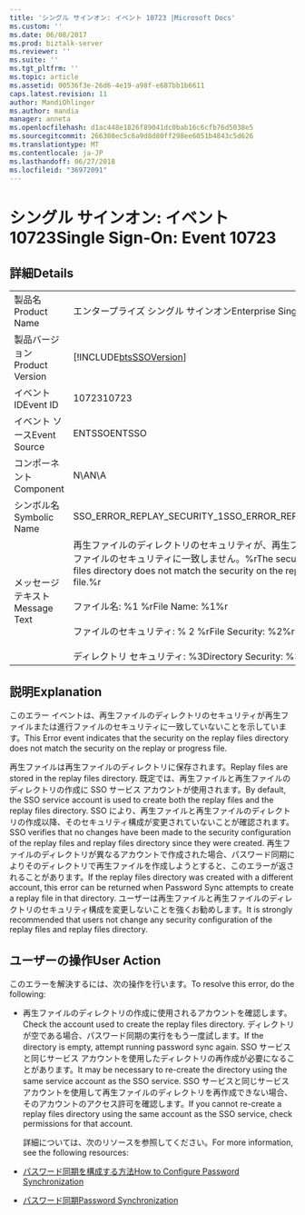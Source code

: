 ```yaml
---
title: 'シングル サインオン: イベント 10723 |Microsoft Docs'
ms.custom: ''
ms.date: 06/08/2017
ms.prod: biztalk-server
ms.reviewer: ''
ms.suite: ''
ms.tgt_pltfrm: ''
ms.topic: article
ms.assetid: 00536f3e-26d6-4e19-a98f-e687bb1b6611
caps.latest.revision: 11
author: MandiOhlinger
ms.author: mandia
manager: anneta
ms.openlocfilehash: d1ac448e1826f89041dc0bab16c6cfb76d5038e5
ms.sourcegitcommit: 266308ec5c6a9d8d80ff298ee6051b4843c5d626
ms.translationtype: MT
ms.contentlocale: ja-JP
ms.lasthandoff: 06/27/2018
ms.locfileid: "36972091"
---
```

# <a name="single-sign-on-event-10723"></a><span data-ttu-id="38de1-102">シングル サインオン: イベント 10723</span><span class="sxs-lookup"><span data-stu-id="38de1-102">Single Sign-On: Event 10723</span></span>
## <a name="details"></a><span data-ttu-id="38de1-103">詳細</span><span class="sxs-lookup"><span data-stu-id="38de1-103">Details</span></span>  

|                 |                                                                                                                                                                                                         |
|-----------------|---------------------------------------------------------------------------------------------------------------------------------------------------------------------------------------------------------|
|  <span data-ttu-id="38de1-104">製品名</span><span class="sxs-lookup"><span data-stu-id="38de1-104">Product Name</span></span>   |                                                                                        <span data-ttu-id="38de1-105">エンタープライズ シングル サインオン</span><span class="sxs-lookup"><span data-stu-id="38de1-105">Enterprise Single Sign-On</span></span>                                                                                        |
| <span data-ttu-id="38de1-106">製品バージョン</span><span class="sxs-lookup"><span data-stu-id="38de1-106">Product Version</span></span> |                                                                       [!INCLUDE[btsSSOVersion](../includes/btsssoversion-md.md)]                                                                        |
|    <span data-ttu-id="38de1-107">イベント ID</span><span class="sxs-lookup"><span data-stu-id="38de1-107">Event ID</span></span>     |                                                                                                  <span data-ttu-id="38de1-108">10723</span><span class="sxs-lookup"><span data-stu-id="38de1-108">10723</span></span>                                                                                                  |
|  <span data-ttu-id="38de1-109">イベント ソース</span><span class="sxs-lookup"><span data-stu-id="38de1-109">Event Source</span></span>   |                                                                                                 <span data-ttu-id="38de1-110">ENTSSO</span><span class="sxs-lookup"><span data-stu-id="38de1-110">ENTSSO</span></span>                                                                                                  |
|    <span data-ttu-id="38de1-111">コンポーネント</span><span class="sxs-lookup"><span data-stu-id="38de1-111">Component</span></span>    |                                                                                                   <span data-ttu-id="38de1-112">N\A</span><span class="sxs-lookup"><span data-stu-id="38de1-112">N\A</span></span>                                                                                                   |
|  <span data-ttu-id="38de1-113">シンボル名</span><span class="sxs-lookup"><span data-stu-id="38de1-113">Symbolic Name</span></span>  |                                                                                       <span data-ttu-id="38de1-114">SSO_ERROR_REPLAY_SECURITY_1</span><span class="sxs-lookup"><span data-stu-id="38de1-114">SSO_ERROR_REPLAY_SECURITY_1</span></span>                                                                                       |
|  <span data-ttu-id="38de1-115">メッセージ テキスト</span><span class="sxs-lookup"><span data-stu-id="38de1-115">Message Text</span></span>   | <span data-ttu-id="38de1-116">再生ファイルのディレクトリのセキュリティが、再生ファイルまたは進行ファイルのセキュリティに一致しません。%r</span><span class="sxs-lookup"><span data-stu-id="38de1-116">The security on the replay files directory does not match the security on the replay or progress file.%r</span></span><br /><br /> <span data-ttu-id="38de1-117">ファイル名: %1 %r</span><span class="sxs-lookup"><span data-stu-id="38de1-117">File Name: %1%r</span></span><br /><br /> <span data-ttu-id="38de1-118">ファイルのセキュリティ: % 2 %r</span><span class="sxs-lookup"><span data-stu-id="38de1-118">File Security: %2%r</span></span><br /><br /> <span data-ttu-id="38de1-119">ディレクトリ セキュリティ: %3</span><span class="sxs-lookup"><span data-stu-id="38de1-119">Directory Security: %3</span></span> |

## <a name="explanation"></a><span data-ttu-id="38de1-120">説明</span><span class="sxs-lookup"><span data-stu-id="38de1-120">Explanation</span></span>  
 <span data-ttu-id="38de1-121">このエラー イベントは、再生ファイルのディレクトリのセキュリティが再生ファイルまたは進行ファイルのセキュリティに一致していないことを示しています。</span><span class="sxs-lookup"><span data-stu-id="38de1-121">This Error event indicates that the security on the replay files directory does not match the security on the replay or progress file.</span></span>  

 <span data-ttu-id="38de1-122">再生ファイルは再生ファイルのディレクトリに保存されます。</span><span class="sxs-lookup"><span data-stu-id="38de1-122">Replay files are stored in the replay files directory.</span></span> <span data-ttu-id="38de1-123">既定では、再生ファイルと再生ファイルのディレクトリの作成に SSO サービス アカウントが使用されます。</span><span class="sxs-lookup"><span data-stu-id="38de1-123">By default, the SSO service account is used to create both the replay files and the replay files directory.</span></span> <span data-ttu-id="38de1-124">SSO により、再生ファイルと再生ファイルのディレクトリの作成以降、そのセキュリティ構成が変更されていないことが確認されます。</span><span class="sxs-lookup"><span data-stu-id="38de1-124">SSO verifies that no changes have been made to the security configuration of the replay files and replay files directory since they were created.</span></span> <span data-ttu-id="38de1-125">再生ファイルのディレクトリが異なるアカウントで作成された場合、パスワード同期によりそのディレクトリで再生ファイルを作成しようとすると、このエラーが返されることがあります。</span><span class="sxs-lookup"><span data-stu-id="38de1-125">If the replay files directory was created with a different account, this error can be returned when Password Sync attempts to create a replay file in that directory.</span></span> <span data-ttu-id="38de1-126">ユーザーは再生ファイルと再生ファイルのディレクトリのセキュリティ構成を変更しないことを強くお勧めします。</span><span class="sxs-lookup"><span data-stu-id="38de1-126">It is strongly recommended that users not change any security configuration of the replay files and replay files directory.</span></span>  

## <a name="user-action"></a><span data-ttu-id="38de1-127">ユーザーの操作</span><span class="sxs-lookup"><span data-stu-id="38de1-127">User Action</span></span>  
 <span data-ttu-id="38de1-128">このエラーを解決するには、次の操作を行います。</span><span class="sxs-lookup"><span data-stu-id="38de1-128">To resolve this error, do the following:</span></span>  

- <span data-ttu-id="38de1-129">再生ファイルのディレクトリの作成に使用されるアカウントを確認します。</span><span class="sxs-lookup"><span data-stu-id="38de1-129">Check the account used to create the replay files directory.</span></span> <span data-ttu-id="38de1-130">ディレクトリが空である場合、パスワード同期の実行をもう一度試します。</span><span class="sxs-lookup"><span data-stu-id="38de1-130">If the directory is empty, attempt running password sync again.</span></span> <span data-ttu-id="38de1-131">SSO サービスと同じサービス アカウントを使用したディレクトリの再作成が必要になることがあります。</span><span class="sxs-lookup"><span data-stu-id="38de1-131">It may be necessary to re-create the directory using the same service account as the SSO service.</span></span> <span data-ttu-id="38de1-132">SSO サービスと同じサービス アカウントを使用して再生ファイルのディレクトリを再作成できない場合、そのアカウントのアクセス許可を確認します。</span><span class="sxs-lookup"><span data-stu-id="38de1-132">If you cannot re-create a replay files directory using the same account as the SSO service, check permissions for that account.</span></span>  

  <span data-ttu-id="38de1-133">詳細については、次のリソースを参照してください。</span><span class="sxs-lookup"><span data-stu-id="38de1-133">For more information, see the following resources:</span></span>  

- [<span data-ttu-id="38de1-134">パスワード同期を構成する方法</span><span class="sxs-lookup"><span data-stu-id="38de1-134">How to Configure Password Synchronization</span></span>](../core/how-to-configure-password-synchronization.md)  

- [<span data-ttu-id="38de1-135">パスワード同期</span><span class="sxs-lookup"><span data-stu-id="38de1-135">Password Synchronization</span></span>](../core/password-synchronization2.md)

